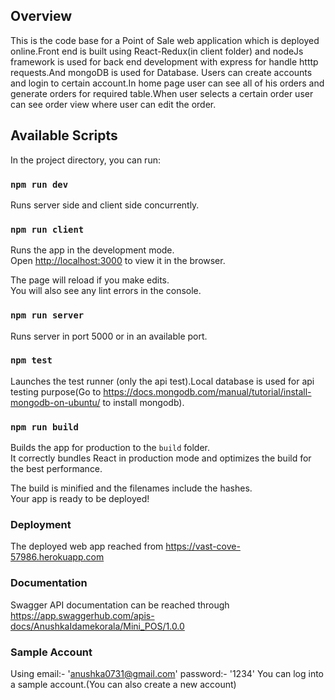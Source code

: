 ## Overview

This is the code base for a Point of Sale web application which is deployed online.Front end is built using React-Redux(in client folder) and nodeJs framework is used for back end development with express for handle htttp requests.And mongoDB is used for Database.
Users can create accounts and login to certain account.In home page user can see all of his orders and generate orders for required table.When user selects a certain order user can see order view where user can edit the order.

## Available Scripts

In the project directory, you can run:

### `npm run dev`

Runs server side and client side concurrently.

### `npm run client`

Runs the app in the development mode.<br>
Open [http://localhost:3000](http://localhost:3000) to view it in the browser.

The page will reload if you make edits.<br>
You will also see any lint errors in the console.

### `npm run server`

Runs server in port 5000 or in an available port.

### `npm test`

Launches the test runner (only the api test).Local database is used for api testing purpose(Go to https://docs.mongodb.com/manual/tutorial/install-mongodb-on-ubuntu/ to install mongodb).

### `npm run build`

Builds the app for production to the `build` folder.<br>
It correctly bundles React in production mode and optimizes the build for the best performance.

The build is minified and the filenames include the hashes.<br>
Your app is ready to be deployed!

### Deployment

The deployed web app reached from https://vast-cove-57986.herokuapp.com

### Documentation

Swagger API documentation can be reached through <br> https://app.swaggerhub.com/apis-docs/AnushkaIdamekorala/Mini_POS/1.0.0

### Sample Account

Using email:- 'anushka0731@gmail.com' password:- '1234' You can log into a sample account.(You can also create a new account)
